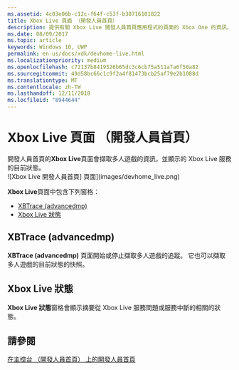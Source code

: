 ```yaml
---
ms.assetid: 4c03e06b-c12c-f64f-c53f-b38716101822
title: Xbox Live 頁面 （開發人員首頁）
description: 提供有關 Xbox Live 開發人員首頁應用程式的頁面的 Xbox One 的資訊。
ms.date: 08/09/2017
ms.topic: article
keywords: Windows 10, UWP
permalink: en-us/docs/xdk/devhome-live.html
ms.localizationpriority: medium
ms.openlocfilehash: c72137b8419526b65dc3c6cb75a511a7a6f50a82
ms.sourcegitcommit: 49d58bc66c1c9f2a4f81473bcb25af79e2b1088d
ms.translationtype: MT
ms.contentlocale: zh-TW
ms.lasthandoff: 12/11/2018
ms.locfileid: "8944644"
---
```

# <a name="xbox-live-page-dev-home"></a>Xbox Live 頁面 （開發人員首頁）
   
  
開發人員首頁的**Xbox Live**頁面會擷取多人遊戲的資訊，並顯示的 Xbox Live 服務的目前狀態。   
 ![Xbox Live 開發人員首頁] 頁面](images/devhome_live.png)   
  
**Xbox Live**頁面中包含下列窗格：   
 
   *  [XBTrace (advancedmp)](#ID4EPB)  
   *  [Xbox Live 狀態](#ID4E3B)  

 
<a id="ID4EPB"></a>

   

## <a name="xbtrace-advancedmp"></a>XBTrace (advancedmp)  
   
  
**XBTrace (advancedmp)** 頁面開始或停止擷取多人遊戲的追蹤。 它也可以擷取多人遊戲的目前狀態的快照。   
  
<a id="ID4E3B"></a>

   

## <a name="xbox-live-status"></a>Xbox Live 狀態  
   
  
**Xbox Live 狀態**窗格會顯示摘要從 Xbox Live 服務問題或服務中斷的相關的狀態。   
  
<a id="ID4EPC"></a>

   

## <a name="see-also"></a>請參閱  
 [在主控台 （開發人員首頁） 上的開發人員首頁](dev-home.md)

  